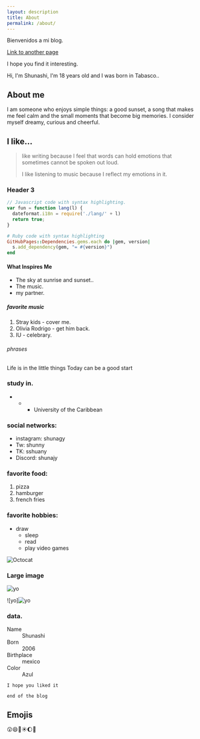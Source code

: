 ```yaml
---
layout: description
title: About
permalink: /about/
---
```


Bienvenidos a mi blog.

[Link to another page](https://250300683.me/about/)

I hope you find it interesting.

Hi, I'm Shunashi, I'm 18 years old and I was born in Tabasco..


## About me

I am someone who enjoys simple things: a good sunset, a song that makes me feel calm and the small moments that become big memories. I consider myself dreamy, curious and cheerful.

## I like...

> like writing because I feel that words can hold emotions that sometimes cannot be spoken out loud.
>
> I like listening to music because I reflect my emotions in it.

### Header 3

```js
// Javascript code with syntax highlighting.
var fun = function lang(l) {
  dateformat.i18n = require('./lang/' + l)
  return true;
}
```

```ruby
# Ruby code with syntax highlighting
GitHubPages::Dependencies.gems.each do |gem, version|
  s.add_dependency(gem, "= #{version}")
end
```

#### What Inspires Me

*   The sky at sunrise and sunset..
*   The music.
*   my partner.

##### favorite music

1.  Stray kids - cover me.
2.  Olivia Rodrigo - get him back.
3.  IU - celebrary.

###### phrases
 Life is in the little things
Today can be a good start

### study in.

* * * University of the Caribbean

### social networks:

*   instagram: shunagy
*   Tw: shunny
*   TK: sshuany
*   Discord: shunajy

###  favorite food:

1.  pizza
2.  hamburger
3.  french fries

### favorite hobbies:

- draw
  - sleep
   - read
   - play video games

![Octocat](https://github.githubassets.com/images/icons/emoji/octocat.png)

### Large image

![yo](C:\Users\250300683\Downloads\yo.jpg)


![yo]![yo](https://github.com/user-attachments/assets/8b27824e-b833-4cf1-9212-6746dbd941c8.jpg)

### data.

<dl>
<dt>Name</dt>
<dd>Shunashi</dd>
<dt>Born</dt>
<dd>2006</dd>
<dt>Birthplace</dt>
<dd>mexico</dd>
<dt>Color</dt>
<dd>Azul</dd>
</dl>

```
I hope you liked it
```

```
end of the blog
```

## Emojis
😲😄💌☀️🌔💌
